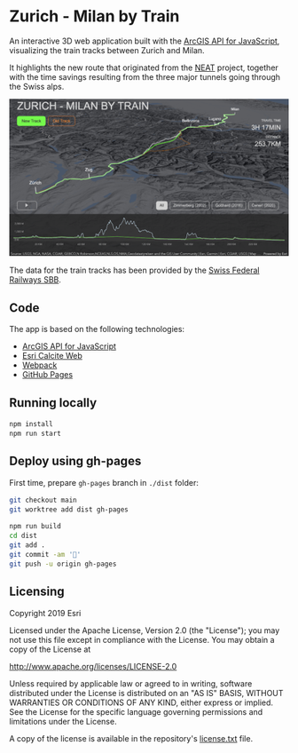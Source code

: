 # Zurich - Milan by Train

An interactive 3D web application built with the [ArcGIS API for JavaScript](developers.arcgis.com/javascript/), visualizing the train tracks between Zurich and Milan.

It highlights the new route that originated from the [NEAT](https://en.wikipedia.org/wiki/NRLA) project, together with the time savings resulting from the three major tunnels going through the Swiss alps.

[![screenshot](./screenshot.png)](https://arnofiva.github.io/neat-train-tracks)

The data for the train tracks has been provided by the [Swiss Federal Railways SBB](https://sbb.ch).

## Code

The app is based on the following technologies:
* [ArcGIS API for JavaScript](developers.arcgis.com/javascript/)
* [Esri Calcite Web](https://esri.github.io/calcite-web/)
* [Webpack](https://webpack.js.org/)
* [GitHub Pages](https://pages.github.com/)

## Running locally

```sh
npm install
npm run start
```

## Deploy using gh-pages

First time, prepare `gh-pages` branch in `./dist` folder:
```sh
git checkout main
git worktree add dist gh-pages
```

```sh
npm run build
cd dist
git add .
git commit -am '🎉'
git push -u origin gh-pages
```

## Licensing
Copyright 2019 Esri

Licensed under the Apache License, Version 2.0 (the "License");
you may not use this file except in compliance with the License.
You may obtain a copy of the License at

   http://www.apache.org/licenses/LICENSE-2.0

Unless required by applicable law or agreed to in writing, software
distributed under the License is distributed on an "AS IS" BASIS,
WITHOUT WARRANTIES OR CONDITIONS OF ANY KIND, either express or implied.
See the License for the specific language governing permissions and
limitations under the License.

A copy of the license is available in the repository's [license.txt](./license.txt) file.